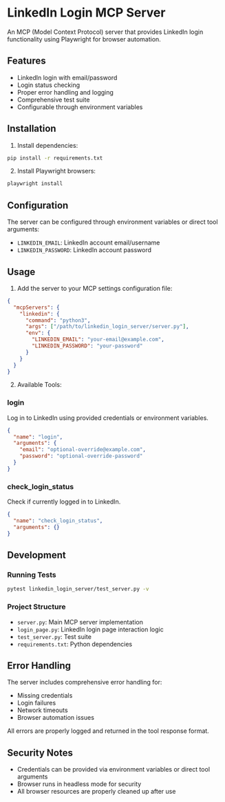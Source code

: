 # LinkedIn Login MCP Server

An MCP (Model Context Protocol) server that provides LinkedIn login functionality using Playwright for browser automation.

## Features

- LinkedIn login with email/password
- Login status checking
- Proper error handling and logging
- Comprehensive test suite
- Configurable through environment variables

## Installation

1. Install dependencies:
```bash
pip install -r requirements.txt
```

2. Install Playwright browsers:
```bash
playwright install
```

## Configuration

The server can be configured through environment variables or direct tool arguments:

- `LINKEDIN_EMAIL`: LinkedIn account email/username
- `LINKEDIN_PASSWORD`: LinkedIn account password

## Usage

1. Add the server to your MCP settings configuration file:

```json
{
  "mcpServers": {
    "linkedin": {
      "command": "python3",
      "args": ["/path/to/linkedin_login_server/server.py"],
      "env": {
        "LINKEDIN_EMAIL": "your-email@example.com",
        "LINKEDIN_PASSWORD": "your-password"
      }
    }
  }
}
```

2. Available Tools:

### login
Log in to LinkedIn using provided credentials or environment variables.

```json
{
  "name": "login",
  "arguments": {
    "email": "optional-override@example.com",
    "password": "optional-override-password"
  }
}
```

### check_login_status
Check if currently logged in to LinkedIn.

```json
{
  "name": "check_login_status",
  "arguments": {}
}
```

## Development

### Running Tests

```bash
pytest linkedin_login_server/test_server.py -v
```

### Project Structure

- `server.py`: Main MCP server implementation
- `login_page.py`: LinkedIn login page interaction logic
- `test_server.py`: Test suite
- `requirements.txt`: Python dependencies

## Error Handling

The server includes comprehensive error handling for:
- Missing credentials
- Login failures
- Network timeouts
- Browser automation issues

All errors are properly logged and returned in the tool response format.

## Security Notes

- Credentials can be provided via environment variables or direct tool arguments
- Browser runs in headless mode for security
- All browser resources are properly cleaned up after use
